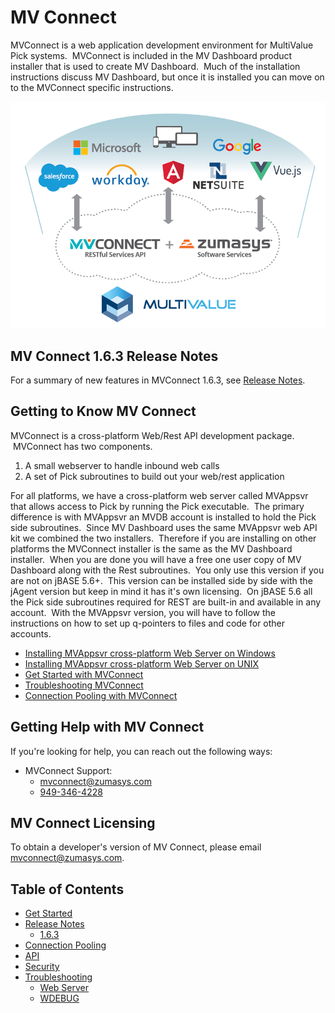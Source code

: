# MV Connect

<PageHeader />

MVConnect is a web application development environment for MultiValue Pick systems.  MVConnect is included in the MV Dashboard product installer that is used to create MV Dashboard.  Much of the installation instructions discuss MV Dashboard, but once it is installed you can move on to the MVConnect specific instructions.

![mv-connect-manual: 1574365223932-mv-connect-%2b-zs-software-services-(1)](./1574365223932-mv-connect-and-software-services.png)

## MV Connect 1.6.3 Release Notes

For a summary of new features in MVConnect 1.6.3, see [Release Notes](./release-notes/1.6.3/README.md).

## Getting to Know MV Connect

MVConnect is a cross-platform Web/Rest API development package.  MVConnect has two components.

1. A small webserver to handle inbound web calls
1. A set of Pick subroutines to build out your web/rest application

For all platforms, we have a cross-platform web server called MVAppsvr that allows access to Pick by running the Pick executable.  The primary difference is with MVAppsvr an MVDB account is installed to hold the Pick side subroutines.  Since MV Dashboard uses the same MVAppsvr web API kit we combined the two installers.  Therefore if you are installing on other platforms the MVConnect installer is the same as the MV Dashboard installer.  When you are done you will have a free one user copy of MV Dashboard along with the Rest subroutines.  You only use this version if you are not on jBASE 5.6+.  This version can be installed side by side with the jAgent version but keep in mind it has it's own licensing.  On jBASE 5.6 all the Pick side subroutines required for REST are built-in and available in any account.  With the MVAppsvr version, you will have to follow the instructions on how to set up q-pointers to files and code for other accounts.

- [Installing MVAppsvr cross-platform Web Server on Windows](./../mv-dashboard/installation-guide/install/windows/README.md)
- [Installing MVAppsvr cross-platform Web Server on UNIX](./../mv-dashboard/installation-guide/install/linux-and-aix/README.md)
- [Get Started with MVConnect](./get-started/README.md)
- [Troubleshooting MVConnect](./troubleshooting/README.md)
- [Connection Pooling with MVConnect](./connection-pooling/README.md)

## Getting Help with MV Connect

If you're looking for help, you can reach out the following ways:

- MVConnect Support:
  - [mvconnect@zumasys.com](mailto:mvconnect@zumasys.com)
  - [949-346-4228](tel:9493464228)

## MV Connect Licensing

To obtain a developer's version of MV Connect, please email [mvconnect@zumasys.com](mailto:mvconnect@zumasys.com).

## Table of Contents

- [Get Started](./get-started/README.md)  
- [Release Notes](./release-notes/README.md)
  - [1.6.3](./release-notes/1.6.3/README.md)
- [Connection Pooling](./connection-pooling/README.md)  
- [API](./api/README.md)  
- [Security](./security/README.md)  
- [Troubleshooting](./troubleshooting/README.md)
  - [Web Server](./troubleshooting/web-server/README.md)  
  - [WDEBUG](./troubleshooting/wdebug/README.md)

<PageFooter />
